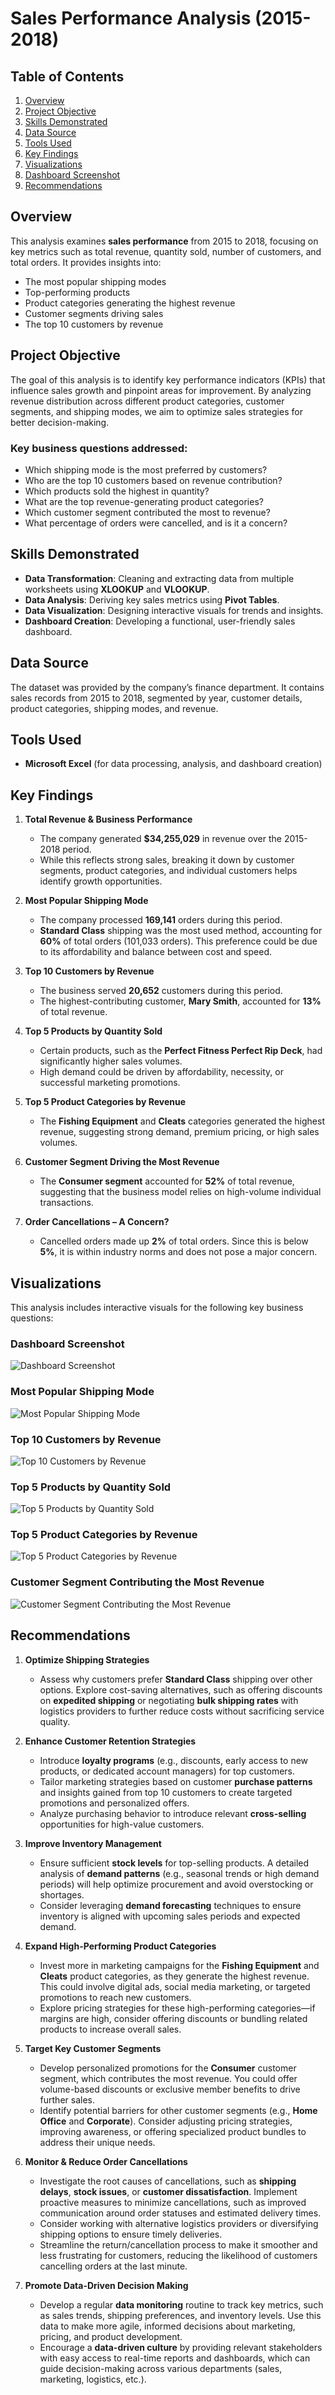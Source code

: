 # Sales Performance Analysis (2015-2018)

## Table of Contents
1. [Overview](#overview)
2. [Project Objective](#project-objective)
3. [Skills Demonstrated](#skills-demonstrated)
4. [Data Source](#data-source)
5. [Tools Used](#tools-used)
6. [Key Findings](#key-findings)
7. [Visualizations](#visualizations)
8. [Dashboard Screenshot](#dashboard-screenshot)
9. [Recommendations](#recommendations)

## Overview
This analysis examines **sales performance** from 2015 to 2018, focusing on key metrics such as total revenue, quantity sold, number of customers, and total orders. It provides insights into:
- The most popular shipping modes
- Top-performing products
- Product categories generating the highest revenue
- Customer segments driving sales
- The top 10 customers by revenue

## Project Objective
The goal of this analysis is to identify key performance indicators (KPIs) that influence sales growth and pinpoint areas for improvement. By analyzing revenue distribution across different product categories, customer segments, and shipping modes, we aim to optimize sales strategies for better decision-making.

### Key business questions addressed:
- Which shipping mode is the most preferred by customers?
- Who are the top 10 customers based on revenue contribution?
- Which products sold the highest in quantity?
- What are the top revenue-generating product categories?
- Which customer segment contributed the most to revenue?
- What percentage of orders were cancelled, and is it a concern?

## Skills Demonstrated
- **Data Transformation**: Cleaning and extracting data from multiple worksheets using **XLOOKUP** and **VLOOKUP**.
- **Data Analysis**: Deriving key sales metrics using **Pivot Tables**.
- **Data Visualization**: Designing interactive visuals for trends and insights.
- **Dashboard Creation**: Developing a functional, user-friendly sales dashboard.

## Data Source
The dataset was provided by the company’s finance department. It contains sales records from 2015 to 2018, segmented by year, customer details, product categories, shipping modes, and revenue.

## Tools Used
- **Microsoft Excel** (for data processing, analysis, and dashboard creation)

## Key Findings
1. **Total Revenue & Business Performance**
   - The company generated **$34,255,029** in revenue over the 2015-2018 period.
   - While this reflects strong sales, breaking it down by customer segments, product categories, and individual customers helps identify growth opportunities.

2. **Most Popular Shipping Mode**
   - The company processed **169,141** orders during this period.
   - **Standard Class** shipping was the most used method, accounting for **60%** of total orders (101,033 orders). This preference could be due to its affordability and balance between cost and speed.

3. **Top 10 Customers by Revenue**
   - The business served **20,652** customers during this period.
   - The highest-contributing customer, **Mary Smith**, accounted for **13%** of total revenue.

4. **Top 5 Products by Quantity Sold**
   - Certain products, such as the **Perfect Fitness Perfect Rip Deck**, had significantly higher sales volumes.
   - High demand could be driven by affordability, necessity, or successful marketing promotions.

5. **Top 5 Product Categories by Revenue**
   - The **Fishing Equipment** and **Cleats** categories generated the highest revenue, suggesting strong demand, premium pricing, or high sales volumes.

6. **Customer Segment Driving the Most Revenue**
   - The **Consumer segment** accounted for **52%** of total revenue, suggesting that the business model relies on high-volume individual transactions.

7. **Order Cancellations – A Concern?**
   - Cancelled orders made up **2%** of total orders. Since this is below **5%**, it is within industry norms and does not pose a major concern.

## Visualizations
This analysis includes interactive visuals for the following key business questions:

### Dashboard Screenshot
![Dashboard Screenshot](images/dashboard-screenshot.png)

### Most Popular Shipping Mode
![Most Popular Shipping Mode](images/most-popular-shipping-mode.png)

### Top 10 Customers by Revenue
![Top 10 Customers by Revenue](images/top-10-customers-by-revenue.png)

### Top 5 Products by Quantity Sold
![Top 5 Products by Quantity Sold](images/top-5-products-by-quantity-sold.png)

### Top 5 Product Categories by Revenue
![Top 5 Product Categories by Revenue](images/top-5-product-categories-by-revenue.png)

### Customer Segment Contributing the Most Revenue
![Customer Segment Contributing the Most Revenue](images/customer-segment-contribution.png)


## Recommendations

1. **Optimize Shipping Strategies**
   - Assess why customers prefer **Standard Class** shipping over other options. Explore cost-saving alternatives, such as offering discounts on **expedited shipping** or negotiating **bulk shipping rates** with logistics providers to further reduce costs without sacrificing service quality.

2. **Enhance Customer Retention Strategies**
   - Introduce **loyalty programs** (e.g., discounts, early access to new products, or dedicated account managers) for top customers.
   - Tailor marketing strategies based on customer **purchase patterns** and insights gained from top 10 customers to create targeted promotions and personalized offers.
   - Analyze purchasing behavior to introduce relevant **cross-selling** opportunities for high-value customers.

3. **Improve Inventory Management**
   - Ensure sufficient **stock levels** for top-selling products. A detailed analysis of **demand patterns** (e.g., seasonal trends or high demand periods) will help optimize procurement and avoid overstocking or shortages.
   - Consider leveraging **demand forecasting** techniques to ensure inventory is aligned with upcoming sales periods and expected demand.

4. **Expand High-Performing Product Categories**
   - Invest more in marketing campaigns for the **Fishing Equipment** and **Cleats** product categories, as they generate the highest revenue. This could involve digital ads, social media marketing, or targeted promotions to reach new customers.
   - Explore pricing strategies for these high-performing categories—if margins are high, consider offering discounts or bundling related products to increase overall sales.

5. **Target Key Customer Segments**
   - Develop personalized promotions for the **Consumer** customer segment, which contributes the most revenue. You could offer volume-based discounts or exclusive member benefits to drive further sales.
   - Identify potential barriers for other customer segments (e.g., **Home Office** and **Corporate**). Consider adjusting pricing strategies, improving awareness, or offering specialized product bundles to address their unique needs.

6. **Monitor & Reduce Order Cancellations**
   - Investigate the root causes of cancellations, such as **shipping delays**, **stock issues**, or **customer dissatisfaction**. Implement proactive measures to minimize cancellations, such as improved communication around order statuses and estimated delivery times.
   - Consider working with alternative logistics providers or diversifying shipping options to ensure timely deliveries.
   - Streamline the return/cancellation process to make it smoother and less frustrating for customers, reducing the likelihood of customers cancelling orders at the last minute.

7. **Promote Data-Driven Decision Making**
   - Develop a regular **data monitoring** routine to track key metrics, such as sales trends, shipping preferences, and inventory levels. Use this data to make more agile, informed decisions about marketing, pricing, and product development.
   - Encourage a **data-driven culture** by providing relevant stakeholders with easy access to real-time reports and dashboards, which can guide decision-making across various departments (sales, marketing, logistics, etc.).
